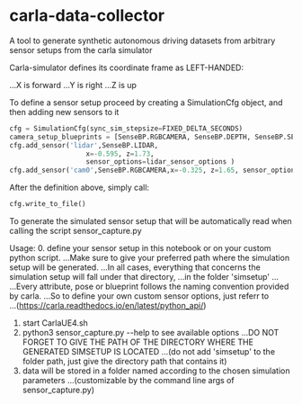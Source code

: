 # carla-data-collector
A tool to generate synthetic autonomous driving datasets from arbitrary sensor setups from the carla simulator


Carla-simulator defines its coordinate frame as LEFT-HANDED:

...X is forward
...Y is right
...Z is up

To define a sensor setup
proceed by creating a SimulationCfg object, and then adding new sensors to it
```python     
cfg = SimulationCfg(sync_sim_stepsize=FIXED_DELTA_SECONDS)
camera_setup_blueprints = [SenseBP.RGBCAMERA, SenseBP.DEPTH, SenseBP.SEGMENTATION]
cfg.add_sensor('lidar',SenseBP.LIDAR,
                   x=-0.595, z=1.73, 
                   sensor_options=lidar_sensor_options )
cfg.add_sensor('cam0',SenseBP.RGBCAMERA,x=-0.325, z=1.65, sensor_options=front_camera_attributes )
```
    
                    
After the definition above, simply call:
```python
cfg.write_to_file()
``` 
To generate the simulated sensor setup that will be automatically 
read when calling the script sensor_capture.py
    
Usage:
0. define your sensor setup in this notebook or on your custom python script.
...Make sure to give your preferred path where the simulation setup will be generated.
...In all cases, everything that concerns the simulation setup will fall under that directory,
...in the folder 'simsetup'
...   
...Every attribute, pose or blueprint follows the naming convention provided by carla.
...So to define your own custom sensor options, just referr to  
...(https://carla.readthedocs.io/en/latest/python_api/)
      
1. start CarlaUE4.sh
2. python3 sensor_capture.py --help to see available options
...DO NOT FORGET TO GIVE THE PATH OF THE DIRECTORY WHERE THE GENERATED SIMSETUP IS LOCATED 
...(do not add 'simsetup' to the folder path, just give the directory path that contains it)
3. data will be stored in a folder named according to the chosen simulation parameters 
...(customizable by the command line args of sensor_capture.py)
